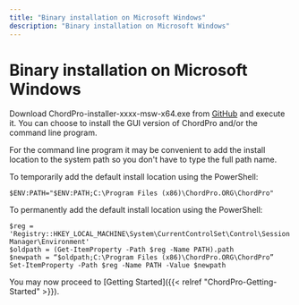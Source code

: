 ```yaml
---
title: "Binary installation on Microsoft Windows"
description: "Binary installation on Microsoft Windows"
---
```


# Binary installation on Microsoft Windows

Download ChordPro-installer-xxxx-msw-x64.exe from
[GitHub](https://github.com/ChordPro/chordpro/releases/latest) and
execute it. You can choose to install the GUI version of ChordPro
and/or the command line program.

For the command line program it may be convenient to add the install
location to the system path so you don't have to type the full path
name.

To temporarily add the default install location using the PowerShell:
````
$ENV:PATH="$ENV:PATH;C:\Program Files (x86)\ChordPro.ORG\ChordPro"
````

To permanently add the default install location using the PowerShell:
````
$reg = 'Registry::HKEY_LOCAL_MACHINE\System\CurrentControlSet\Control\Session Manager\Environment'
$oldpath = (Get-ItemProperty -Path $reg -Name PATH).path
$newpath = “$oldpath;C:\Program Files (x86)\ChordPro.ORG\ChordPro”
Set-ItemProperty -Path $reg -Name PATH -Value $newpath
````

You may now proceed to [Getting Started]({{< relref "ChordPro-Getting-Started" >}}).
